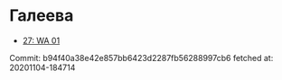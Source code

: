 # Галеева
- [27: WA 01](27.md)

Commit: b94f40a38e42e857bb6423d2287fb56288997cb6
 fetched at: 20201104-184714
